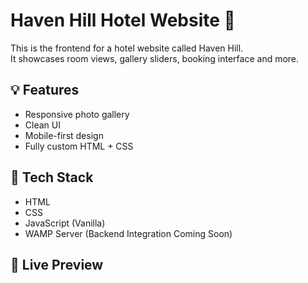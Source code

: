 # Haven Hill Hotel Website 🏨

This is the frontend for a hotel website called Haven Hill.  
It showcases room views, gallery sliders, booking interface and more.

## 💡 Features
- Responsive photo gallery
- Clean UI
- Mobile-first design
- Fully custom HTML + CSS

## 🔧 Tech Stack
- HTML
- CSS
- JavaScript (Vanilla)
- WAMP Server (Backend Integration Coming Soon)

## 📌 Live Preview
